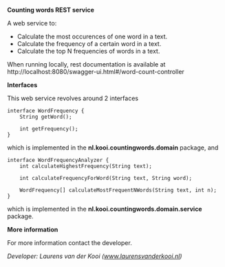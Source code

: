 **Counting words REST service**


A web service to:
- Calculate the most occurences of one word in a text.
- Calculate the frequency of a certain word in a text.
- Calculate the top N frequencies of words in a text.

When running locally, rest documentation is available at
http://localhost:8080/swagger-ui.html#/word-count-controller

**Interfaces**

This web service revolves around 2 interfaces

```
interface WordFrequency {
    String getWord();

    int getFrequency();
}
```
which is implemented in the **nl.kooi.countingwords.domain** package, and

```
interface WordFrequencyAnalyzer {
    int calculateHighestFrequency(String text);

    int calculateFrequencyForWord(String text, String word);

    WordFrequency[] calculateMostFrequentNWords(String text, int n);
}
```

which is implemented in the **nl.kooi.countingwords.domain.service** package.

**More information**

For more information contact the developer.

_Developer: Laurens van der Kooi (www.laurensvanderkooi.nl)_